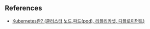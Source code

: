## References
- [Kubernetes란? (클러스터,노드,파드(pod), 리플리카셋, 디플로이먼트)](https://coding-start.tistory.com/308)
